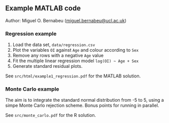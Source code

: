 ## Example MATLAB code

Author: Miguel O. Bernabeu (miguel.bernabeu@ucl.ac.uk)

### Regression example

1. Load the data set, `data/regression.csv` 
1. Plot the variables `OI` against `Age` and colour according to `Sex`
1. Remove any rows with a negative `Age` value
1. Fit the multiple linear regression model `log(OI) ~ Age + Sex`
1. Generate standard residual plots. 

See `src/html/example1_regression.pdf` for the MATLAB solution.

### Monte Carlo example

The aim is to integrate the standard normal distribution from -5 to 5, using a 
simpe Monte Carlo rejection scheme. Bonus points for running in parallel.

See `src/monte_carlo.pdf` for the R solution.

